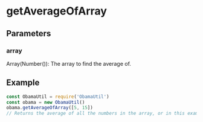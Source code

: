 # getAverageOfArray
## Parameters
### array
Array(Number()): The array to find the average of.
## Example
```javascript
const ObamaUtil = require('ObamaUtil')
const obama = new ObamaUtil()
obama.getAverageOfArray([5, 15])
// Returns the average of all the numbers in the array, or in this example, 10.
```
